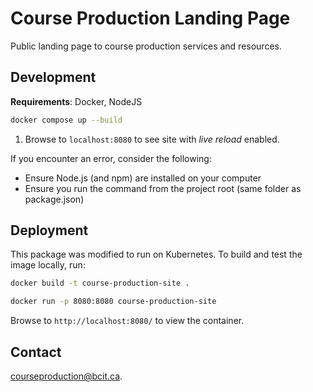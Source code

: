 # Course Production Landing Page
Public landing page to course production services and resources.

## Development

**Requirements**: Docker, NodeJS

```bash
docker compose up --build
```
1. Browse to `localhost:8080` to see site with *live reload* enabled.

If you encounter an error, consider the following:

* Ensure Node.js (and npm) are installed on your computer
* Ensure you run the command from the project root (same folder as package.json)

## Deployment

This package was modified to run on Kubernetes. To build and test the image locally, run:

```bash
docker build -t course-production-site .

docker run -p 8080:8080 course-production-site
```

Browse to `http://localhost:8080/` to view the container.

## Contact

[courseproduction@bcit.ca](mailto:courseproduction@bcit.ca).
 
